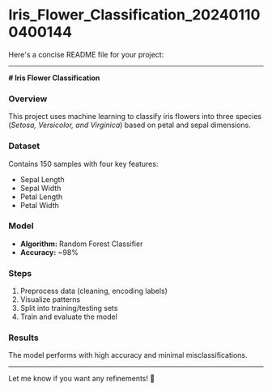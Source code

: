 # Iris_Flower_Classification_202401100400144
Here's a concise README file for your project:  

---

**# Iris Flower Classification**  

### Overview  
This project uses machine learning to classify iris flowers into three species (*Setosa, Versicolor, and Virginica*) based on petal and sepal dimensions.  

### Dataset  
Contains 150 samples with four key features:  
- Sepal Length  
- Sepal Width  
- Petal Length  
- Petal Width  

### Model  
- **Algorithm:** Random Forest Classifier  
- **Accuracy:** ~98%  

### Steps  
1. Preprocess data (cleaning, encoding labels)  
2. Visualize patterns  
3. Split into training/testing sets  
4. Train and evaluate the model  

### Results  
The model performs with high accuracy and minimal misclassifications.  

---

Let me know if you want any refinements! 🚀
